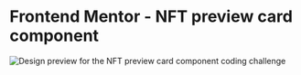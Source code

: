 # Frontend Mentor - NFT preview card component

![Design preview for the NFT preview card component coding challenge](preview.jpg)
